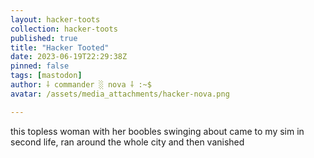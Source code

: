 ```yaml
---
layout: hacker-toots
collection: hacker-toots
published: true
title: "Hacker Tooted"
date: 2023-06-19T22:29:38Z
pinned: false
tags: [mastodon]
author: ⸸ commander ░ nova ⸸ :~$
avatar: /assets/media_attachments/hacker-nova.png

---
```


<p>this topless woman with her boobles swinging about came to my sim in second life, ran around the whole city and then vanished</p>


